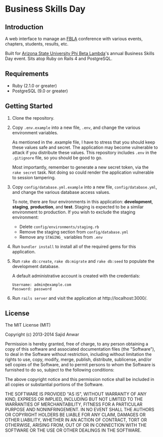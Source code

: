 Business Skills Day
===================

Introduction
------------

A web interface to manage an [FBLA][1] conference with various events, chapters, students, results, etc.

Built for [Arizona State University Phi Beta Lambda][2]'s annual Business Skills Day event.
Sits atop Ruby on Rails 4 and PostgreSQL.

[1]: http://fbla-pbl.org/ "Future Business Leaders of America"
[2]: http://asupbl.org/

Requirements
------------

* Ruby (2.1.0 or greater)
* PostgreSQL (9.0 or greater)


Getting Started
---------------

1.  Clone the repository.

2.  Copy `.env.example` into a new file, `.env`, and change the various environment variables.

    As mentioned in the .example file, I have to stress that you should keep these values safe
    and secret. The application may become vulnerable to attack if you distribute these values.
    This repository includes `.env` in the `.gitignore` file, so you should be good to go.

    Most importantly, remember to generate a new secret token, via the `rake secret` task. Not
    doing so could render the application vulnerable to session tampering.

3.  Copy `config/database.yml.example` into a new file, `config/database.yml`, and change the
    various database access values.

    To note, there are four environments in this application: __development__, __staging__, __production__,
    and __test__. Staging is expected to be a similar environment to production. If you wish to
    exclude the staging environment:

    *   Delete `config/environments/staging.rb`
    *   Remove the staging section from `config/database.yml`
    *   Remove any `STAGING_` variables from `.env`

4.  Run `bundler install` to install all of the required gems for this application.

5.  Run `rake db:create`, `rake db:migrate` and `rake db:seed` to populate the development database.

    A default administrative account is created with the credentials:

        Username: admin@example.com
        Password: password

6.  Run `rails server` and visit the application at http://localhost:3000/.

License
-------

The MIT License (MIT)

Copyright (c) 2013-2014 Sajid Anwar

Permission is hereby granted, free of charge, to any person obtaining a copy of
this software and associated documentation files (the "Software"), to deal in
the Software without restriction, including without limitation the rights to
use, copy, modify, merge, publish, distribute, sublicense, and/or sell copies of
the Software, and to permit persons to whom the Software is furnished to do so,
subject to the following conditions:

The above copyright notice and this permission notice shall be included in all
copies or substantial portions of the Software.

THE SOFTWARE IS PROVIDED "AS IS", WITHOUT WARRANTY OF ANY KIND, EXPRESS OR
IMPLIED, INCLUDING BUT NOT LIMITED TO THE WARRANTIES OF MERCHANTABILITY, FITNESS
FOR A PARTICULAR PURPOSE AND NONINFRINGEMENT. IN NO EVENT SHALL THE AUTHORS OR
COPYRIGHT HOLDERS BE LIABLE FOR ANY CLAIM, DAMAGES OR OTHER LIABILITY, WHETHER
IN AN ACTION OF CONTRACT, TORT OR OTHERWISE, ARISING FROM, OUT OF OR IN
CONNECTION WITH THE SOFTWARE OR THE USE OR OTHER DEALINGS IN THE SOFTWARE.



